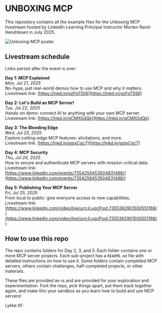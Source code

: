 # UNBOXING MCP

This repository contains all the example files for the Unboxing MCP livestream hosted by LinkedIn Learning Principal Instructor Morten Rand-Hendriksen in July 2025.

![Unboxing MCP poster][lil-thumbnail-url] 

## Livestream schedule

Links persist after the event is over:

__Day 1: MCP Explained__  
_Mon, Jul 21, 2025_  
No-hype, just real-world demos how to use MCP and why it matters.  
Livestream link: [https://lnkd.in/gzFpT556](https://lnkd.in/gzFpT556)

__Day 2: Let's Build an MCP Server!__  
_Tue, Jul 22, 2025_  
Hands-on demo: connect AI to anything with your own MCP server.  
Livestream link: [https://lnkd.in/gCMXGdQk](https://lnkd.in/gCMXGdQk)

__Day 3: The Bleeding Edge__  
_Wed, Jul 23, 2025_  
Explore cutting-edge MCP features: elicitations, and more.  
Livestream link: [https://lnkd.in/gqixCgc7](https://lnkd.in/gqixCgc7)

__Day 4: MCP Security__  
_Thu, Jul 24, 2025_  
How to secure and authenticate MCP servers with mission-critical data.  
Livestream link: [https://www.linkedin.com/events/7354256453504831488/](https://www.linkedin.com/events/7354256453504831488/)

__Day 5: Publishing Your MCP Server__  
_Fri, Jul 25, 2025_  
From local to public: give everyone access to new capabilities.  
Livestream link: [https://www.linkedin.com/video/live/urn:li:ugcPost:7355362901500551168/](https://www.linkedin.com/video/live/urn:li:ugcPost:7355362901500551168/)

## How to use this repo

The repo contains folders for Day 2, 3, and 5. Each folder contains one or more MCP server projects. Each sub-project has a `README.md` file with detailed instructions on how to use it. Some folders contain completed MCP servers, others contain challenges, half-completed projects, or other materials.

These files are provided as-is and are provided for your exploration and experimentation. Fork the repo, pick things apart, put them back together again, and make this your sandbox as you learn how to build and use MCP servers!

Lykke til!

[0]: # (Replace these placeholder URLs with actual course URLs)

[lil-thumbnail-url]: unboxing-mcp.png
